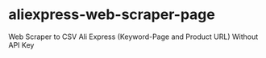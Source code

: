 # aliexpress-web-scraper-page
Web Scraper to CSV Ali Express (Keyword-Page and Product URL) Without API Key
